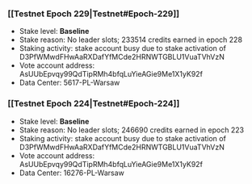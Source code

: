 ### [[Testnet Epoch 229|Testnet#Epoch-229]]
* Stake level: **Baseline**
* Stake reason: No leader slots; 233514 credits earned in epoch 228
* Staking activity: stake account busy due to stake activation of D3PfWMwdFHwAaRXDafYfMCde2HRNWTGBLU1VuaTVhVzN
* Vote account address: AsUUbEpvqy99QdTipRMh4bfqLuYieAGie9Me1X1yK92f
* Data Center: 5617-PL-Warsaw
### [[Testnet Epoch 224|Testnet#Epoch-224]]
* Stake level: **Baseline**
* Stake reason: No leader slots; 246690 credits earned in epoch 223
* Staking activity: stake account busy due to stake activation of D3PfWMwdFHwAaRXDafYfMCde2HRNWTGBLU1VuaTVhVzN
* Vote account address: AsUUbEpvqy99QdTipRMh4bfqLuYieAGie9Me1X1yK92f
* Data Center: 16276-PL-Warsaw